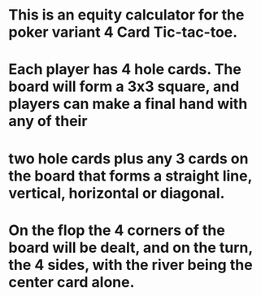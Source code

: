 
# This is an equity calculator for the poker variant 4 Card Tic-tac-toe.
# Each player has 4 hole cards. The board will form a 3x3 square, and players can make a final hand with any of their
#     two hole cards plus any 3 cards on the board that forms a straight line, vertical, horizontal or diagonal.
# On the flop the 4 corners of the board will be dealt, and on the turn, the 4 sides, with the river being the center  card alone.